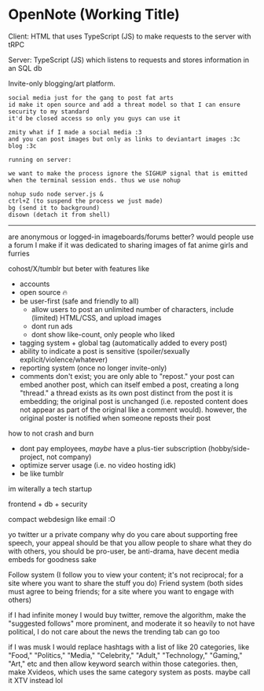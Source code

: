 # OpenNote (Working Title)

Client: HTML that uses TypeScript (JS) to make requests to the server with tRPC

Server: TypeScript (JS) which listens to requests and stores information in an SQL db

Invite-only blogging/art platform.

```
social media just for the gang to post fat arts
id make it open source and add a threat model so that I can ensure security to my standard
it'd be closed access so only you guys can use it

zmity what if I made a social media :3
and you can post images but only as links to deviantart images :3c
blog :3c
```

```
running on server:

we want to make the process ignore the SIGHUP signal that is emitted when the terminal session ends. thus we use nohup

nohup sudo node server.js &
ctrl+Z (to suspend the process we just made)
bg (send it to background)
disown (detach it from shell)
```

---

are anonymous or logged-in imageboards/forums better? would people use a forum I make if it was dedicated to sharing images of fat anime girls and furries

cohost/X/tumblr but beter with features like

- accounts
- open source :fire:
- be user-first (safe and friendly to all)
  - allow users to post an unlimited number of characters, include (limited) HTML/CSS, and upload images
  - dont run ads
  - dont show like-count, only people who liked
- tagging system + global tag (automatically added to every post)
- ability to indicate a post is sensitive (spoiler/sexually explicit/violence/whatever)
- reporting system (once no longer invite-only)
- comments don't exist; you are only able to "repost." your post can embed another post, which can itself embed a post, creating a long "thread." a thread exists as its own post distinct from the post it is embedding; the original post is unchanged (i.e. reposted content does not appear as part of the original like a comment would). however, the original poster is notified when someone reposts their post

how to not crash and burn

- dont pay employees, *maybe* have a plus-tier subscription (hobby/side-project, not company)
- optimize server usage (i.e. no video hosting idk)
- be like tumblr

im witerally a tech startup

frontend + db + security

compact webdesign like email :O

yo twitter ur a private company why do you care about supporting free speech, your appeal should be that you allow people to share what they do with others, you should be pro-user, be anti-drama, have decent media embeds for goodness sake

Follow system (I follow you to view your content; it's not reciprocal; for a site where you want to share the stuff you do)
Friend system (both sides must agree to being friends; for a site where you want to engage with others)

if I had infinite money I would buy twitter, remove the algorithm, make the "suggested follows" more prominent, and moderate it so heavily to not have political, I do not care about the news the trending tab can go too

if I was musk I would replace hashtags with a list of like 20 categories, like "Food," "Politics," "Media," "Celebrity," "Adult," "Technology," "Gaming," "Art," etc and then allow keyword search within those categories. then, make Xvideos, which uses the same category system as posts. maybe call it XTV instead lol
